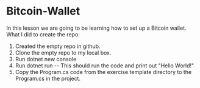 # Bitcoin-Wallet
In this lesson we are going to be learning how to set up a Bitcoin wallet. 
What I did to create the repo:
1. Created the empty repo in github.
2. Clone the empty repo to my local box.
3. Run dotnet new console
4. Run dotnet run -- This should run the code and print out "Hello World!"
4. Copy the Program.cs code from the exercise template directory to the Program.cs in the project.